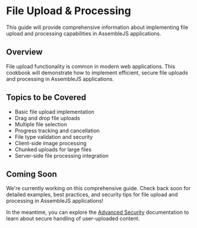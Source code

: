 # File Upload & Processing

This guide will provide comprehensive information about implementing file upload and processing capabilities in AssembleJS applications.

## Overview

File upload functionality is common in modern web applications. This cookbook will demonstrate how to implement efficient, secure file uploads and processing in AssembleJS applications.

## Topics to be Covered

- Basic file upload implementation
- Drag and drop file uploads
- Multiple file selection
- Progress tracking and cancellation
- File type validation and security
- Client-side image processing
- Chunked uploads for large files
- Server-side file processing integration

## Coming Soon

We're currently working on this comprehensive guide. Check back soon for detailed examples, best practices, and security tips for file upload and processing in AssembleJS applications!

In the meantime, you can explore the [Advanced Security](../advanced-security) documentation to learn about secure handling of user-uploaded content.
